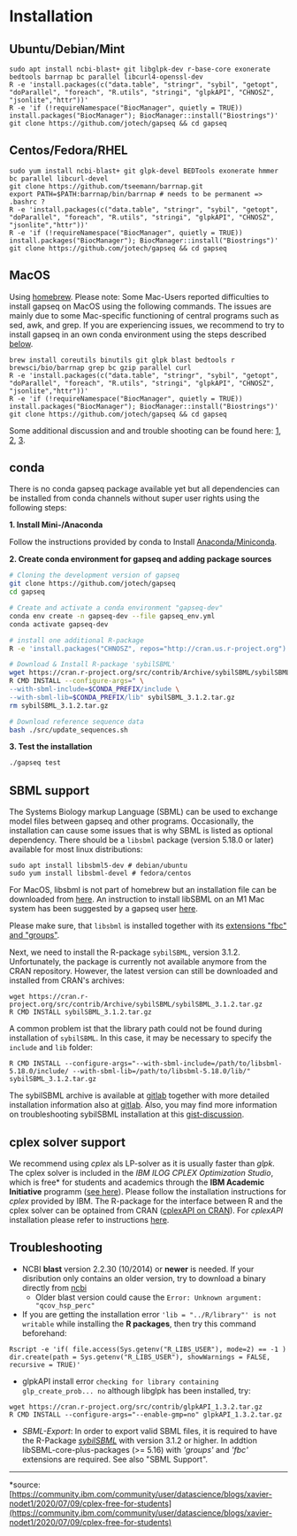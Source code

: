 # Installation

## Ubuntu/Debian/Mint
```
sudo apt install ncbi-blast+ git libglpk-dev r-base-core exonerate bedtools barrnap bc parallel libcurl4-openssl-dev
R -e 'install.packages(c("data.table", "stringr", "sybil", "getopt", "doParallel", "foreach", "R.utils", "stringi", "glpkAPI", "CHNOSZ", "jsonlite","httr"))'
R -e 'if (!requireNamespace("BiocManager", quietly = TRUE)) install.packages("BiocManager"); BiocManager::install("Biostrings")'
git clone https://github.com/jotech/gapseq && cd gapseq
```

## Centos/Fedora/RHEL
```
sudo yum install ncbi-blast+ git glpk-devel BEDTools exonerate hmmer bc parallel libcurl-devel
git clone https://github.com/tseemann/barrnap.git
export PATH=$PATH:barrnap/bin/barrnap # needs to be permanent => .bashrc ?
R -e 'install.packages(c("data.table", "stringr", "sybil", "getopt", "doParallel", "foreach", "R.utils", "stringi", "glpkAPI", "CHNOSZ", "jsonlite","httr"))'
R -e 'if (!requireNamespace("BiocManager", quietly = TRUE)) install.packages("BiocManager"); BiocManager::install("Biostrings")'
git clone https://github.com/jotech/gapseq && cd gapseq
```

## MacOS
Using [homebrew](https://brew.sh). Please note: Some Mac-Users reported difficulties to install gapseq on MacOS using the following commands. The issues are mainly due to some Mac-specific functioning of central programs such as sed, awk, and grep. If you are experiencing issues, we recommend to try to install gapseq in an own conda environment using the steps described [below](#conda).
```
brew install coreutils binutils git glpk blast bedtools r brewsci/bio/barrnap grep bc gzip parallel curl
R -e 'install.packages(c("data.table", "stringr", "sybil", "getopt", "doParallel", "foreach", "R.utils", "stringi", "glpkAPI", "CHNOSZ", "jsonlite","httr"))'
R -e 'if (!requireNamespace("BiocManager", quietly = TRUE)) install.packages("BiocManager"); BiocManager::install("Biostrings")'
git clone https://github.com/jotech/gapseq && cd gapseq
```
Some additional discussion and and trouble shooting can be found here: [1](https://apple.stackexchange.com/a/69332), [2](https://github.com/jotech/gapseq/issues/28), [3](https://github.com/jotech/gapseq/issues/143#issuecomment-1263349021).

## conda
There is no conda gapseq package available yet but all dependencies can be installed from conda channels without super user rights using the following steps:

**1. Install Mini-/Anaconda**

Follow the instructions provided by conda to Install [Anaconda/Miniconda](https://conda.io/projects/conda/en/latest/user-guide/install/index.html).

**2. Create conda environment for gapseq and adding package sources**

```sh
# Cloning the development version of gapseq
git clone https://github.com/jotech/gapseq
cd gapseq

# Create and activate a conda environment "gapseq-dev"
conda env create -n gapseq-dev --file gapseq_env.yml
conda activate gapseq-dev

# install one additional R-package
R -e 'install.packages("CHNOSZ", repos="http://cran.us.r-project.org")'

# Download & Install R-package 'sybilSBML'
wget https://cran.r-project.org/src/contrib/Archive/sybilSBML/sybilSBML_3.1.2.tar.gz
R CMD INSTALL --configure-args=" \
--with-sbml-include=$CONDA_PREFIX/include \
--with-sbml-lib=$CONDA_PREFIX/lib" sybilSBML_3.1.2.tar.gz
rm sybilSBML_3.1.2.tar.gz

# Download reference sequence data
bash ./src/update_sequences.sh
```

**3. Test the installation**

```sh
./gapseq test
```

## SBML support
The Systems Biology markup Language (SBML) can be used to exchange model files between gapseq and other programs.
Occasionally, the installation can cause some issues that is why SBML is listed as optional dependency.
There should be a ``libsbml`` package (version 5.18.0 or later) available for most linux distributions:
```
sudo apt install libsbml5-dev # debian/ubuntu
sudo yum install libsbml-devel # fedora/centos
```
For MacOS, libsbml is not part of homebrew but an installation file can be downloaded from [here](https://sourceforge.net/projects/sbml/files/libsbml/5.18.0/stable/Mac%20OS%20X/). An instruction to install libSBML on an M1 Mac system has been suggested by a gapseq user [here](https://github.com/jotech/gapseq/issues/143#issuecomment-1263349021).

Please make sure, that `libsbml` is installed together with its [extensions "fbc" and "groups"](https://sbml.org/software/libsbml/).

Next, we need to install the R-package `sybilSBML`, version 3.1.2. Unfortunately, the package is currently not available anymore from the CRAN repository. However, the latest version can still be downloaded and installed from CRAN's archives:

```
wget https://cran.r-project.org/src/contrib/Archive/sybilSBML/sybilSBML_3.1.2.tar.gz
R CMD INSTALL sybilSBML_3.1.2.tar.gz
```
A common problem ist that the library path could not be found during installation of ``sybilSBML``. In this case, it may be necessary to specify the ``include`` and ``lib`` folder:
```
R CMD INSTALL --configure-args="--with-sbml-include=/path/to/libsbml-5.18.0/include/ --with-sbml-lib=/path/to/libsbml-5.18.0/lib/" sybilSBML_3.1.2.tar.gz
```
The sybilSBML archive is available at [gitlab](https://gitlab.cs.uni-duesseldorf.de/general/ccb/sybilSBML) together with more detailed installation information also at [gitlab](https://gitlab.cs.uni-duesseldorf.de/general/ccb/sybilSBML/-/blob/master/inst/INSTALL). Also, you may find more information on troubleshooting sybilSBML installation at this [gist-discussion](https://gist.github.com/dosorio/ea4baf66ee68821014d7dc6d92a48c55).

## cplex solver support

We recommend using *cplex* als LP-solver as it is usually faster than *glpk*. The cplex solver is included in the *IBM ILOG CPLEX Optimization Studio*, which is free* for students and academics through the **IBM Academic Initiative** programm ([see here](https://developer.ibm.com/docloud/blog/2019/07/04/cplex-optimization-studio-for-students-and-academics/)). Please follow the installation instructions for *cplex* provided by IBM.
The R-package for the interface between R and the cplex solver can be optained from CRAN ([cplexAPI on CRAN](https://cran.r-project.org/web/packages/cplexAPI/index.html)). For *cplexAPI* installation please refer to instructions [here](https://cran.r-project.org/web/packages/cplexAPI/INSTALL).


## Troubleshooting
- NCBI **blast** version 2.2.30 (10/2014) or **newer** is needed. If your disribution only contains an older version, try to download a binary directly from [ncbi](https://shorturl.at/jkAH0)
  * Older blast version could cause the ``Error: Unknown argument: "qcov_hsp_perc"``
- If you are getting the installation error ``'lib = "../R/library"' is not writable`` while installing the **R packages**, then try this command beforehand:
```
Rscript -e 'if( file.access(Sys.getenv("R_LIBS_USER"), mode=2) == -1 ) dir.create(path = Sys.getenv("R_LIBS_USER"), showWarnings = FALSE, recursive = TRUE)'
```
- glpkAPI install error ``checking for library containing glp_create_prob... no`` although libglpk has been installed, try:
```
wget https://cran.r-project.org/src/contrib/glpkAPI_1.3.2.tar.gz
R CMD INSTALL --configure-args="--enable-gmp=no" glpkAPI_1.3.2.tar.gz
```
- *SBML-Export*: In order to export valid SBML files, it is required to have the R-Package [*sybilSBML*](https://cran.r-project.org/web/packages/sybilSBML/index.html) with version 3.1.2 or higher. In addtion libSBML-core-plus-packages (>= 5.16) with *'groups'* and *'fbc'* extensions are required. See also "SBML Support".

***
*source: [https://community.ibm.com/community/user/datascience/blogs/xavier-nodet1/2020/07/09/cplex-free-for-students](https://community.ibm.com/community/user/datascience/blogs/xavier-nodet1/2020/07/09/cplex-free-for-students)

